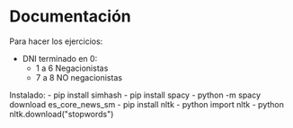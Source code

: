 # Documentación

Para hacer los ejercicios: 

- DNI terminado en 0:
    - 1 a 6 Negacionistas
    - 7 a 8 NO negacionistas


Instalado:
    - pip install simhash
    - pip install spacy
    - python -m spacy download es_core_news_sm
    - pip install nltk
    - python import nltk
    - python nltk.download("stopwords")